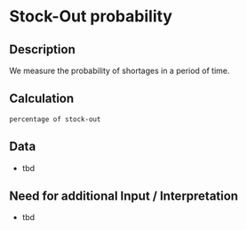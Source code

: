 # Stock-Out probability

## Description
We measure the probability of shortages in a period of time.

## Calculation
`percentage of stock-out`

## Data
* tbd

## Need for additional Input / Interpretation
* tbd
